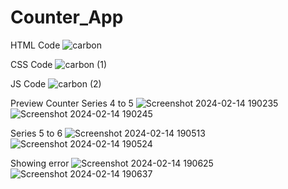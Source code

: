 # Counter_App

HTML Code
![carbon](https://github.com/Skashiff/Counter_App/assets/159806350/282a9287-27bf-4978-b034-ff3ef587ffac)

CSS Code
![carbon (1)](https://github.com/Skashiff/Counter_App/assets/159806350/510e3fd3-17dd-44c4-8997-c5c39cf334cd)

JS Code
![carbon (2)](https://github.com/Skashiff/Counter_App/assets/159806350/299f9f26-c4d8-4370-99a9-dd097959a2aa)

Preview Counter Series 4 to 5
![Screenshot 2024-02-14 190235](https://github.com/Skashiff/Counter_App/assets/159806350/3f572d6b-b23a-4c00-917a-f76660b74168)
![Screenshot 2024-02-14 190245](https://github.com/Skashiff/Counter_App/assets/159806350/edd31217-0aa3-4c9d-b96d-ece554cd3c6d)

Series 5 to 6
![Screenshot 2024-02-14 190513](https://github.com/Skashiff/Counter_App/assets/159806350/1456fdc2-ec87-4298-8873-09c87eb1959f)
![Screenshot 2024-02-14 190524](https://github.com/Skashiff/Counter_App/assets/159806350/b4fb704b-2f09-4606-a3a0-03149a7d4799)

Showing error 
![Screenshot 2024-02-14 190625](https://github.com/Skashiff/Counter_App/assets/159806350/f29e2cdc-fe85-488a-979a-419e14248927)
![Screenshot 2024-02-14 190637](https://github.com/Skashiff/Counter_App/assets/159806350/bc542eb9-8b65-495d-ac3a-a35bebc12d64)







